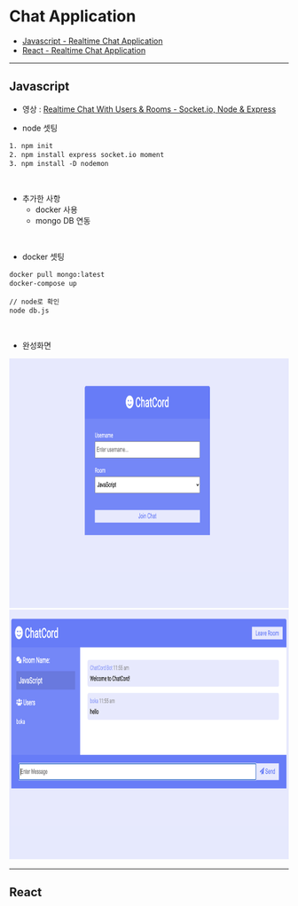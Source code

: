 # Chat Application

- [Javascript -  Realtime Chat Application](#Javascript)
- [React - Realtime Chat Application](#React)

---

## Javascript

- 영상 : [Realtime Chat With Users & Rooms - Socket.io, Node & Express](https://www.youtube.com/watch?v=jD7FnbI76Hg&list=LLtcfhvAdHVLoVcmlgDyKEnA&index=11)

- node 셋팅

```
1. npm init
2. npm install express socket.io moment
3. npm install -D nodemon
```

<br>

- 추가한 사항
    - docker 사용
    - mongo DB 연동

<br>

- docker 셋팅

```
docker pull mongo:latest
docker-compose up

// node로 확인
node db.js
```

<br>

- 완성화면

<div align="center"><img src="./img/js_chat_main.png" width="700px" height="450px" alt="structure"></img></div>

<div align="center"><img src="./img/js_chat_room.png" width="700px" height="450px" alt="structure"></img></div>


---

## React